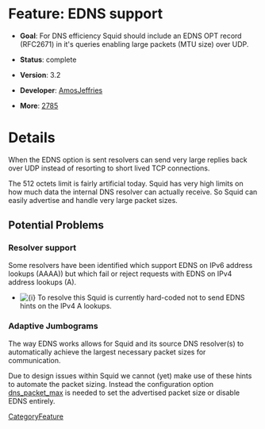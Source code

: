 # Feature: EDNS support

  - **Goal**: For DNS efficiency Squid should include an EDNS OPT record
    (RFC2671) in it's queries enabling large packets (MTU size) over
    UDP.

  - **Status**: complete

  - **Version**: 3.2

  - **Developer**:
    [AmosJeffries](https://wiki.squid-cache.org/Features/EDNS/AmosJeffries#)

  - **More**: [2785](https://bugs.squid-cache.org/show_bug.cgi?id=2785#)

# Details

When the EDNS option is sent resolvers can send very large replies back
over UDP instead of resorting to short lived TCP connections.

The 512 octets limit is fairly artificial today. Squid has very high
limits on how much data the internal DNS resolver can actually receive.
So Squid can easily advertise and handle very large packet sizes.

## Potential Problems

### Resolver support

Some resolvers have been identified which support EDNS on IPv6 address
lookups (AAAA)) but which fail or reject requests with EDNS on IPv4
address lookups (A).

  - ![{i}](https://wiki.squid-cache.org/wiki/squidtheme/img/icon-info.png)
    To resolve this Squid is currently hard-coded not to send EDNS hints
    on the IPv4 A lookups.

### Adaptive Jumbograms

The way EDNS works allows for Squid and its source DNS resolver(s) to
automatically achieve the largest necessary packet sizes for
communication.

Due to design issues within Squid we cannot (yet) make use of these
hints to automate the packet sizing. Instead the configuration option
[dns\_packet\_max](http://www.squid-cache.org/Doc/config/dns_packet_max#)
is needed to set the advertised packet size or disable EDNS entirely.

[CategoryFeature](https://wiki.squid-cache.org/Features/EDNS/CategoryFeature#)
